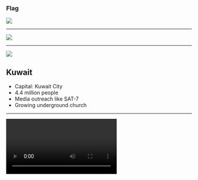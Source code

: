 ### Flag

![](https://upload.wikimedia.org/wikipedia/commons/a/aa/Flag_of_Kuwait.svg)

---

![](https://upload.wikimedia.org/wikipedia/commons/4/41/KWT_orthographic.svg)

---

![](https://res.cloudinary.com/kiekies/image/upload/v1627195281/avpmeib6vz0hmq7ztn2o.jpg)

## Kuwait

- Capital: Kuwait City
- 4.4 million people
- Media outreach like SAT-7
- Growing underground church

---

![](https://storage.cloud.google.com/prayer-videos/country/kuwait.mp4)

